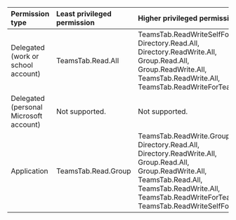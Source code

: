 |Permission type|Least privileged permission|Higher privileged permissions|
|:---|:---|:---|
|Delegated (work or school account)|TeamsTab.Read.All|TeamsTab.ReadWriteSelfForTeam, Directory.Read.All, Directory.ReadWrite.All, Group.Read.All, Group.ReadWrite.All, TeamsTab.ReadWrite.All, TeamsTab.ReadWriteForTeam|
|Delegated (personal Microsoft account)|Not supported.|Not supported.|
|Application|TeamsTab.Read.Group|TeamsTab.ReadWrite.Group, Directory.Read.All, Directory.ReadWrite.All, Group.Read.All, Group.ReadWrite.All, TeamsTab.Read.All, TeamsTab.ReadWrite.All, TeamsTab.ReadWriteForTeam.All, TeamsTab.ReadWriteSelfForTeam.All|

